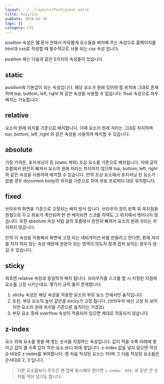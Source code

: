 ```yaml
---
layout: ../../layouts/PostLayout.astro
title: Position
pubDate: 2024-02-20
tags: []
category: CSS
---
```


position 속성은 웹 문서 안에서 자유롭게 요소들을 배치해 주는 속성으로 홈페이지를 html과 css로 작성할 때 필수적으로 사용 되는 css 속성 입니다.

position 에는 다음과 같은 5가지의 속성들이 있습니다.

## static

position에 기본값이 되는 속성입니다. 해당 요소가 원래 있어야 할 위치에 그대로 존재하며 top, bottom, left, right 와 같은 속성을 사용할 수 없습니다. float 속성으로 좌우 배치는 가능합니다.

## relative

요소의 원래 위치를 기준으로 배치합니다. 이때 요소의 원래 자리는 그대로 차지하며 top, bottom, left, right 와 같은 속성을 사용하여 배치할 수 있습니다.

## absolute

가장 가까운, 포지셔닝이 된 (static 제외) 조상 요소를 기준으로 배치됩니다. 이때 글의 흐름에서 완전히 빠져서 요소의 원래 자리는 차지하지 않으며 top, bottom, left, right 와 같은 속성을 사용하여 배치할 수 있습니다. 만약 조상 요소에서 포지셔닝 된 요소가 없을 경우 document body의 위치를 기준으로 하여 좌표 프로퍼티 대로 위치합니다.

## fixed

브라우저 화면을 기준으로 고정되는 배치 방식 입니다. 브라우저 창의 왼쪽 위 꼭지점을 원점으로 두고 좌표가 계산되며 한 번 배치되면 스크롤 하여도 그 위치에서 벗어나지 않습니다. 또한 absolute 속성 처럼 글의 흐름에서 완전히 빠져서 요소의 원래 자리는 차지하지 않습니다.

만약 이 속성을 이용해서 화면에 고정 되는 네비게이션 바를 만들려고 한다면, 원래 자리를 차지 하지 않는 속성 때문에 본문이 되는 영역이 의도치 않게 겹쳐 보이는 경우가 생길 수 있습니다.

## sticky

최초엔 relative 속성과 동일하게 배치 됩니다. 브라우저를 스크롤 할 시 지정된 지점에 요소를 고정 시키는데요. 몇가지 규칙 들이 존재합니다.

1. sticky 속성은 해당 속성을 적용한 요소의 부모 요소 안에서만 움직입니다.
2. 또한, 부모 요소의 높이 값만큼 sticky가 고정 됩니다. (브라우저 에선 고정 되 보이지만 요소의 원래 위치를 기준으론 움직이는 거겠죠)
3. 부모 요소 중에 overflow 속성이 적용되어 있으면 제대로 작동되지 않습니다.

## z-index

요소 위에 요소를 쌓을 때 쌓는 순서를 지정하는 속성입니다. 값이 적을 수록 아래에 쌓이고 값이 클 수록 값이 작은 요소 보다 위에 쌓입니다. z-index 값을 넣지 않으면 작성 순서대로 z-index를 부여합니다. 맨 처음 작성된 요소는 1이며 그 다음 작성된 요소들은 순서대로 2, 3 입니다.

> 다른 요소들보다 무조건 맨 앞에 표시해야 한다면 `z-index: 999;` 와 같은 큰 숫자를 적어 넣기도 합니다.
